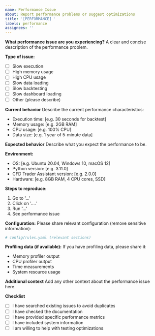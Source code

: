 ```yaml
---
name: Performance Issue
about: Report performance problems or suggest optimizations
title: '[PERFORMANCE] '
labels: performance
assignees: ''
---
```


**What performance issue are you experiencing?**
A clear and concise description of the performance problem.

**Type of issue:**
- [ ] Slow execution
- [ ] High memory usage
- [ ] High CPU usage
- [ ] Slow data loading
- [ ] Slow backtesting
- [ ] Slow dashboard loading
- [ ] Other (please describe)

**Current behavior**
Describe the current performance characteristics:
- Execution time: [e.g. 30 seconds for backtest]
- Memory usage: [e.g. 2GB RAM]
- CPU usage: [e.g. 100% CPU]
- Data size: [e.g. 1 year of 5-minute data]

**Expected behavior**
Describe what you expect the performance to be.

**Environment:**
 - OS: [e.g. Ubuntu 20.04, Windows 10, macOS 12]
 - Python version: [e.g. 3.11.0]
 - CFD Trader Assistant version: [e.g. 2.0.0]
 - Hardware: [e.g. 8GB RAM, 4 CPU cores, SSD]

**Steps to reproduce:**
1. Go to '...'
2. Click on '....'
3. Run '...'
4. See performance issue

**Configuration:**
Please share relevant configuration (remove sensitive information):
```yaml
# config/rules.yaml (relevant sections)
```

**Profiling data (if available):**
If you have profiling data, please share it:
- Memory profiler output
- CPU profiler output
- Time measurements
- System resource usage

**Additional context**
Add any other context about the performance issue here.

**Checklist**
- [ ] I have searched existing issues to avoid duplicates
- [ ] I have checked the documentation
- [ ] I have provided specific performance metrics
- [ ] I have included system information
- [ ] I am willing to help with testing optimizations